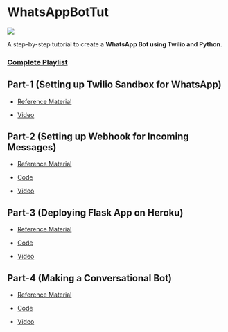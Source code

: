 # WhatsAppBotTut

![](https://github.com/nikhilkumarsingh/WhatsAppBotTut/blob/master/images/1.png?raw=true)

A step-by-step tutorial to create a **WhatsApp Bot using Twilio and Python**.

### [Complete Playlist](https://www.youtube.com/playlist?list=PLyb_C2HpOQSBSm9nGrqSYb_y7VqDrMKJu)

## Part-1 (Setting up Twilio Sandbox for WhatsApp)

- [Reference Material](https://github.com/nikhilkumarsingh/WhatsAppBotTut/blob/master/01.%20Setting%20up%20Twilio%20Sandbox%20for%20WhatsApp.ipynb)

- [Video](https://www.youtube.com/watch?v=BKK5NMDC0fk)


## Part-2 (Setting up Webhook for Incoming Messages)

- [Reference Material](https://github.com/nikhilkumarsingh/WhatsAppBotTut/blob/master/02.%20Setting%20up%20Webhook%20for%20Incoming%20Messages.ipynb)

- [Code](https://github.com/nikhilkumarsingh/WhatsAppBotTut/tree/master/code/echo_bot)

- [Video](https://www.youtube.com/watch?v=EeUdel2AJ5g)



## Part-3 (Deploying Flask App on Heroku)

- [Reference Material](https://github.com/nikhilkumarsingh/WhatsAppBotTut/blob/master/03.%20Deploying%20Flask%20App%20on%20Heroku.ipynb)

- [Code](https://github.com/nikhilkumarsingh/WhatsAppBotTut/tree/master/code/heroku_echo_bot)

- [Video](https://www.youtube.com/watch?v=4ho21Wppf30)


## Part-4 (Making a Conversational Bot)

- [Reference Material](https://github.com/nikhilkumarsingh/WhatsAppBotTut/blob/master/04.%20Making%20a%20conversational%20bot.ipynb)

- [Code](https://github.com/nikhilkumarsingh/WhatsAppBotTut/tree/master/code/joke_bot)

- [Video](https://www.youtube.com/watch?v=HiillVo1gJY)
